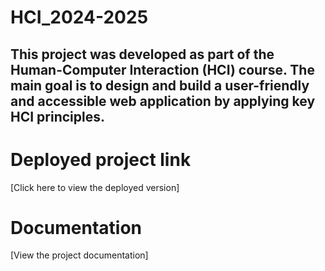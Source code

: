 # HCI_2024-2025

## This project was developed as part of the Human-Computer Interaction (HCI) course. The main goal is to design and build a user-friendly and accessible web application by applying key HCI principles. 


# Deployed project link
[Click here to view the deployed version]


# Documentation
[View the project documentation]

